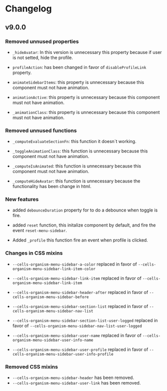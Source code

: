 # Changelog

## v9.0.0

### Removed unnused properties

- `_hideAvatar`: In this version is unnecessary this property because if user is not setted, hide the profile.

- `profileAction`: has been changed in favor of `disableProfileLink` property.

- `animateSidebarItems`: this property is unnecessary because this component must not have animation.

- `animationActive`: this property is unnecessary because this component must not have animation.

- `_animationClass`: this property is unnecessary because this component must not have animation.

### Removed unnused functions

- `_computeEvaluateSectionFn`: this function it doesn´t working.

- `_toggleAnimationClass`: this function is unnecessary because this component must not have animation.

- `_computeIsAnimated`: this function is unnecessary because this component must not have animation.

- `_computeHideAvatar`: this function is unnecessary because the functionality has been change in html.

### New features

- added `debounceDuration` property for to do a debounce when toggle is fire.

- added `reset` function, this initalize component by default, and fire the event `reset-menu-sidebar`.

- Added `_profile` this function fire an event when profile is clicked.


### Changes in CSS mixins

- `--cells-organism-menu-sidebar-a-color` replaced in favor of `--cells-organism-menu-sidebar-link-item-color`

- `--cells-organism-menu-sidebar-link-item` replaced in favor of `--cells-organism-menu-sidebar-link-item`

- `--cells-organism-menu-sidebar-header-after` replaced in favor of `--cells-organism-menu-sidebar-before`

- `--cells-organism-menu-sidebar-section-list` replaced in favor of `--cells-organism-menu-sidebar-nav-list`

- `--cells-organism-menu-sidebar-section-list-user-logged` replaced in favor of `--cells-organism-menu-sidebar-nav-list-user-logged`

- `--cells-organism-menu-sidebar-user-name` replaced in favor of `--cells-organism-menu-sidebar-user-info-name`

- `--cells-organism-menu-sidebar-user-profile` replaced in favor of `--cells-organism-menu-sidebar-user-info-profile`

### Removed CSS mixins

- `--cells-organism-menu-sidebar-header` has been removed.
- `--cells-organism-menu-sidebar-user-link` has been removed.
